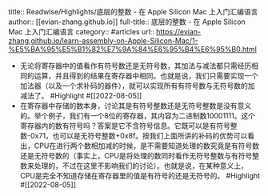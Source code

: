 title:: Readwise/Highlights/底层的整数 - 在 Apple Silicon Mac 上入门汇编语言
author:: [[evian-zhang.github.io]]
full-title:: 底层的整数 - 在 Apple Silicon Mac 上入门汇编语言
category:: #articles
url:: https://evian-zhang.github.io/learn-assembly-on-Apple-Silicon-Mac/1-%E5%BA%95%E5%B1%82%E7%9A%84%E6%95%B4%E6%95%B0.html

- 无论将寄存器中的值看作有符号数还是无符号数，其加法与减法都只需经历相同的运算，并且得到的结果在寄存器中相同。也就是说，我们只需要实现一个加法器（以及一个求补码的器件），就可以实现所有有符号数与无符号数的加减法了。 #Highlight #[[2022-08-05]]
- 在寄存器中存储的数本身，讨论其是有符号整数还是无符号整数是没有意义的。举个例子，我们有一个8位的寄存器，其内容为二进制数10001111。这个寄存器内的数有符号吗？答案是它不含符号信息。它既可以是有符号整数-0x71，也可以是无符号整数+0x8f。按我们上面所讲的补码的优势可以看出，CPU在进行两个数相加减的时候，是不需要知道处理的数究竟是有符号数还是无符号数的（事实上，CPU是将处理的数同时看作无符号整数与有符号整数来处理的，不过在这里不影响我们的讨论）。也就是说，在某种意义上，CPU是完全不知道存储在寄存器里的值是有符号的还是无符号的。 #Highlight #[[2022-08-05]]